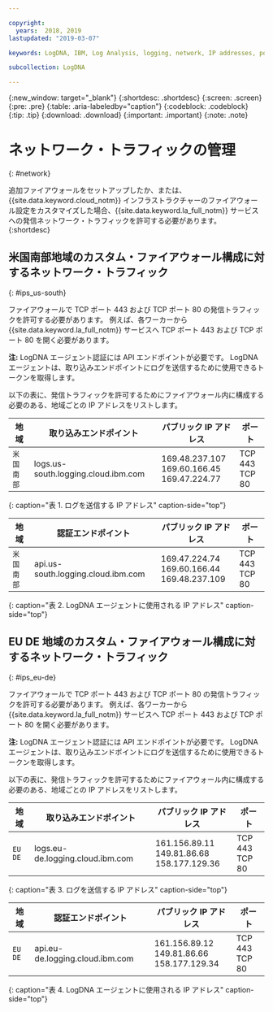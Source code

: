 ```yaml
---

copyright:
  years:  2018, 2019
lastupdated: "2019-03-07"

keywords: LogDNA, IBM, Log Analysis, logging, network, IP addresses, port

subcollection: LogDNA

---
```


{:new_window: target="_blank"}
{:shortdesc: .shortdesc}
{:screen: .screen}
{:pre: .pre}
{:table: .aria-labeledby="caption"}
{:codeblock: .codeblock}
{:tip: .tip}
{:download: .download}
{:important: .important}
{:note: .note}

 
# ネットワーク・トラフィックの管理
{: #network}

追加ファイアウォールをセットアップしたか、または、{{site.data.keyword.cloud_notm}} インフラストラクチャーのファイアウォール設定をカスタマイズした場合、{{site.data.keyword.la_full_notm}} サービスへの発信ネットワーク・トラフィックを許可する必要があります。 
{:shortdesc}


## 米国南部地域のカスタム・ファイアウォール構成に対するネットワーク・トラフィック
{: #ips_us-south}

ファイアウォールで TCP ポート 443 および TCP ポート 80 の発信トラフィックを許可する必要があります。 例えば、各ワーカーから {{site.data.keyword.la_full_notm}} サービスへ TCP ポート 443 および TCP ポート 80 を開く必要があります。

**注:** LogDNA エージェント認証には API エンドポイントが必要です。 LogDNA エージェントは、取り込みエンドポイントにログを送信するために使用できるトークンを取得します。

以下の表に、発信トラフィックを許可するためにファイアウォール内に構成する必要のある、地域ごとの IP アドレスをリストします。

| 地域      | 取り込みエンドポイント                          | パブリック IP アドレス               | ポート   |
|-------------|---------------------------------------------|-----------------------------------|---------|
| `米国南部`    | logs.us-south.logging.cloud.ibm.com         | 169.48.237.107 </br>169.60.166.45 </br>169.47.224.77  | TCP 443 </br>TCP 80 | 
{: caption="表 1. ログを送信する IP アドレス" caption-side="top"}


| 地域      | 認証エンドポイント                     | パブリック IP アドレス               | ポート   |
|-------------|---------------------------------------------|-----------------------------------|---------|
| `米国南部`    | api.us-south.logging.cloud.ibm.com          | 169.47.224.74  </br>169.60.166.44 </br>169.48.237.109  | TCP 443 </br>TCP 80 |
{: caption="表 2. LogDNA エージェントに使用される IP アドレス" caption-side="top"}



## EU DE 地域のカスタム・ファイアウォール構成に対するネットワーク・トラフィック
{: #ips_eu-de}

ファイアウォールで TCP ポート 443 および TCP ポート 80 の発信トラフィックを許可する必要があります。 例えば、各ワーカーから {{site.data.keyword.la_full_notm}} サービスへ TCP ポート 443 および TCP ポート 80 を開く必要があります。

**注:** LogDNA エージェント認証には API エンドポイントが必要です。 LogDNA エージェントは、取り込みエンドポイントにログを送信するために使用できるトークンを取得します。

以下の表に、発信トラフィックを許可するためにファイアウォール内に構成する必要のある、地域ごとの IP アドレスをリストします。

| 地域      | 取り込みエンドポイント                          | パブリック IP アドレス               | ポート   |
|-------------|---------------------------------------------|-----------------------------------|---------|
| `EU DE`     | logs.eu-de.logging.cloud.ibm.com         | 161.156.89.11 </br>149.81.86.68 </br>158.177.129.36  | TCP 443 </br>TCP 80 | 
{: caption="表 3. ログを送信する IP アドレス" caption-side="top"}


| 地域      | 認証エンドポイント                     | パブリック IP アドレス               | ポート   |
|-------------|---------------------------------------------|-----------------------------------|---------|
| `EU DE`     | api.eu-de.logging.cloud.ibm.com          | 161.156.89.12  </br>149.81.86.66 </br>158.177.129.34    | TCP 443 </br>TCP 80 |
{: caption="表 4. LogDNA エージェントに使用される IP アドレス" caption-side="top"}


